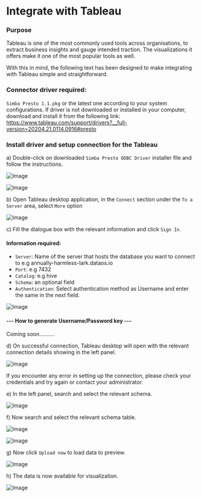# Integrate with Tableau

### Purpose

Tableau is one of the most commonly used tools across organisations, to extract business insights and gauge intended traction. The visualizations it offers make it one of the most popular tools as well.

With this in mind, the following text has been designed to make integrating with Tableau simple and straightforward. 

### Connector driver required: 

`Simba Presto 1.1.pkg` or the latest one according to your system configurations. If driver is not downloaded or installed in your computer, download and install it from the following link:
https://www.tableau.com/support/drivers?__full-version=20204.21.0114.0916#presto

### Install driver and setup connection for the Tableau

a) Double-click on downloaded `Simba Presto ODBC Driver` installer file and follow the instructions. 

![Image](./images/integrations-tableau-installation-1.png)

![Image](./images/integrations-tableau-installation-2.png)


b) Open Tableau desktop application, in the `Connect` section under the `To a Server` area, select `More` option

![Image](./images/integrations-tableau-connect-1.png)

c) Fill the dialogue box with the relevant information and click `Sign In`.


#### Information required: 

- `Server`: Name of the server that hosts the database you want to connect to e.g annually-harmless-lark.dataos.io
- `Port`: e.g 7432
- `Catalog`: e.g hive
- `Schema`: an optional field
- `Authentication`: Select authentication method as Username and enter the same in the next field.

![Image](./images/integrations-tableau-connect-2-details-blank.png)


#### --- How to generate Username/Password key ---
Coming soon..........

d) On successful connection, Tableau desktop will open with the relevant connection details showing in the left panel. 

![Image](./images/integrations-tableau-connect-3-blank-1.png)

If you encounter any error in setting up the connection, please check your credentials and try again or contact your administrator.

e) In the left panel, search and select the relevant schema.

![Image](./images/integrations-tableau-connect-3-filled-0.png)


f) Now search and select the relevant schema table. 

![Image](./images/integrations-tableau-connect-3-filled-0-1.png)

![Image](./images/integrations-tableau-connect-3-filled-1.png)

g) Now click `Upload now` to load data to preview.

![Image](./images/integrations-tableau-connect-3-filled-2.png)

h) The data is now available for visualization.

![Image](./images/integrations-tableau-connect-4-visualization.png)







